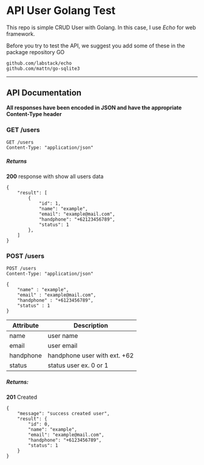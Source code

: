 API User Golang Test
====================

This repo is simple CRUD User with Golang. In this case, I use *Echo* for web framework.

Before you try to test the API, we suggest you add some of these in the package repository GO

```
github.com/labstack/echo
github.com/mattn/go-sqlite3
```
-------------------------------------------------------------------------

## API Documentation

**All responses have been encoded in JSON and have the appropriate Content-Type header**

### GET /users

```
GET /users
Content-Type: "application/json"
```

##### Returns

**200** response with show all users data

```
{
    "result": [
        {
            "id": 1,
            "name": "example",
            "email": "example@mail.com",
            "handphone": "+62123456789",
            "status": 1
        },
    ]
}
```

### POST /users

```
POST /users
Content-Type: "application/json"

{
	"name" : "example",
	"email" : "example@mail.com",
	"handphone" : "+6123456789",
	"status" : 1
}
```

Attribute | Description
--------- | -----------
name      | user name
email     | user email
handphone | handphone user with ext. +62
status    | status user ex. 0 or 1

##### Returns:

**201** Created

```
{
    "message": "success created user",
    "result": {
        "id": 0,
        "name": "example",
        "email": "example@mail.com",
        "handphone": "+6123456789",
        "status": 1
    }
}
```
